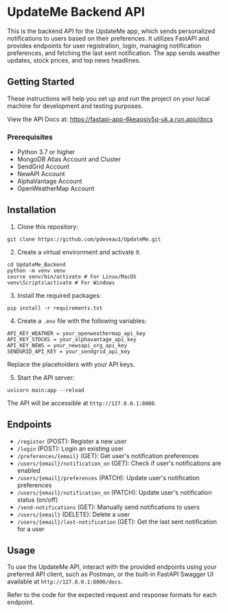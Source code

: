 # UpdateMe Backend API

This is the backend API for the UpdateMe app, which sends personalized notifications to users based on their preferences. It utilizes FastAPI and provides endpoints for user registration, login, managing notification preferences, and fetching the last sent notification. The app sends weather updates, stock prices, and top news headlines.

## Getting Started

These instructions will help you set up and run the project on your local machine for development and testing purposes.

View the API Docs at: https://fastapi-app-6keaqsjy5q-uk.a.run.app/docs

### Prerequisites

- Python 3.7 or higher
- MongoDB Atlas Account and Cluster
- SendGrid Account
- NewAPI Account
- AlphaVantage Account
- OpenWeatherMap Account

## Installation

1. Clone this repository:

```git clone https://github.com/pdeveau1/UpdateMe.git```

2. Create a virtual environment and activate it.

```
cd UpdateMe_Backend
python -m venv venv
source venv/bin/activate # For Linux/MacOS
venv\Scripts\activate # For Windows

```

3. Install the required packages:

```
pip install -r requirements.txt
```

4. Create a `.env` file with the following variables:

```
API_KEY_WEATHER = your_openweathermap_api_key
API_KEY_STOCKS = your_alphavantage_api_key
API_KEY_NEWS = your_newsapi_org_api_key
SENDGRID_API_KEY = your_sendgrid_api_key
```

Replace the placeholders with your API keys.

5. Start the API server:
```
uvicorn main:app --reload
```


The API will be accessible at `http://127.0.0.1:8000`.

## Endpoints

- `/register` (POST): Register a new user
- `/login` (POST): Login an existing user
- `/preferences/{email}` (GET): Get user's notification preferences
- `/users/{email}/notification_on` (GET): Check if user's notifications are enabled
- `/users/{email}/preferences` (PATCH): Update user's notification preferences
- `/users/{email}/notification_on` (PATCH): Update user's notification status (on/off)
- `/send-notifications` (GET): Manually send notifications to users
- `/users/{email}` (DELETE): Delete a user
- `/users/{email}/last-notification` (GET): Get the last sent notification for a user

## Usage

To use the UpdateMe API, interact with the provided endpoints using your preferred API client, such as Postman, or the built-in FastAPI Swagger UI available at `http://127.0.0.1:8000/docs`.

Refer to the code for the expected request and response formats for each endpoint.


